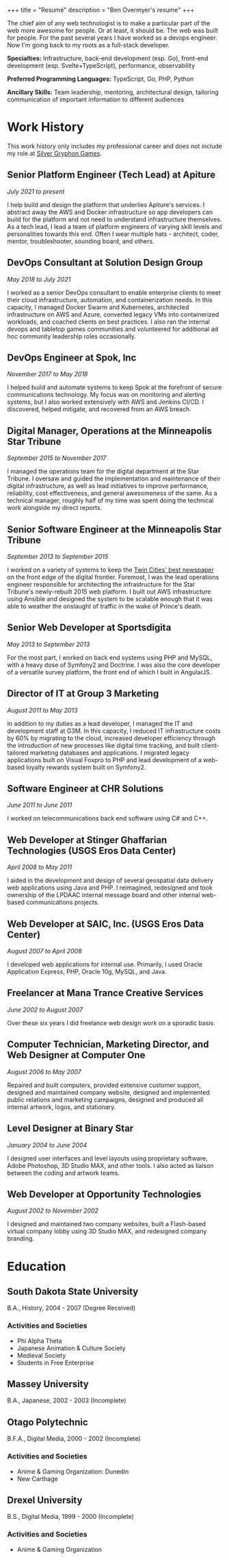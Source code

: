 +++
title = "Resumé"
description = "Ben Overmyer's resume"
+++

The chief aim of any web technologist is to make a particular part of the web more awesome for people. Or at least, it should be. The web was built for people. For the past several years I have worked as a devops engineer. Now I'm going back to my roots as a full-stack developer.

**Specialties:** Infrastructure, back-end development (esp. Go), front-end development (esp. Svelte+TypeScript), performance, observability

**Preferred Programming Languages:** TypeScript, Go, PHP, Python

**Ancillary Skills:** Team leadership, mentoring, architectural design, tailoring communication of important information to different audiences

# Work History

This work history only includes my professional career and does not include my role at [Silver Gryphon Games](https://silvergryphongames.com).

## Senior Platform Engineer (Tech Lead) at Apiture

_July 2021 to present_

I help build and design the platform that underlies Apiture's services. I abstract away the AWS and Docker infrastructure so app developers can build for the platform and not need to understand infrastructure themselves. As a tech lead, I lead a team of platform engineers of varying skill levels and personalities towards this end. Often I wear multiple hats - architect, coder, mentor, troubleshooter, sounding board, and others.

## DevOps Consultant at Solution Design Group

_May 2018 to July 2021_

I worked as a senior DevOps consultant to enable enterprise clients to meet their cloud infrastructure, automation, and containerization needs. In this capacity, I managed Docker Swarm and Kubernetes, architected infrastructure on AWS and Azure, converted legacy VMs into containerized workloads, and coached clients on best practices. I also ran the internal devops and tabletop games communities and volunteered for additional ad hoc community leadership roles occasionally.

## DevOps Engineer at Spok, Inc

_November 2017 to May 2018_

I helped build and automate systems to keep Spok at the forefront of secure communications technology. My focus was on monitoring and alerting systems, but I also worked extensively with AWS and Jenkins CI/CD. I discovered, helped mitigate, and recovered from an AWS breach.

## Digital Manager, Operations at the Minneapolis Star Tribune

_September 2015 to November 2017_

I managed the operations team for the digital department at the Star Tribune. I oversaw and guided the implementation and maintenance of their digital infrastructure, as well as lead initiatives to improve performance, reliability, cost effectiveness, and general awesomeness of the same. As a technical manager, roughly half of my time was spent doing the technical work alongside my direct reports.

## Senior Software Engineer at the Minneapolis Star Tribune

_September 2013 to September 2015_

I worked on a variety of systems to keep the [Twin Cities' best newspaper](http://www.startribune.com) on the front edge of the digital frontier. Foremost, I was the lead operations engineer responsible for architecting the infrastructure for the Star Tribune's newly-rebuilt 2015 web platform. I built out AWS infrastructure using Ansible and designed the system to be scalable enough that it was able to weather the onslaught of traffic in the wake of Prince's death.

## Senior Web Developer at Sportsdigita

_May 2013 to September 2013_

For the most part, I worked on back end systems using PHP and MySQL, with a heavy dose of Symfony2 and Doctrine. I was also the core developer of a versatile survey platform, the front end of which I built in AngularJS.

## Director of IT at Group 3 Marketing

_August 2011 to May 2013_

In addition to my duties as a lead developer, I managed the IT and development staff at G3M. In this capacity, I reduced IT infrastructure costs by 60% by migrating to the cloud, increased developer efficiency through the introduction of new processes like digital time tracking, and built client-tailored marketing databases and applications. I migrated legacy applications built on Visual Foxpro to PHP and lead development of a web-based loyalty rewards system built on Symfony2.

## Software Engineer at CHR Solutions

_June 2011 to June 2011_

I worked on telecommunications back end software using C# and C++.

## Web Developer at Stinger Ghaffarian Technologies (USGS Eros Data Center)

_April 2008 to May 2011_

I aided in the development and design of several geospatial data delivery web applications using Java and PHP. I reimagined, redesigned and took ownership of the LPDAAC internal message board and other internal web-based communications projects.

## Web Developer at SAIC, Inc. (USGS Eros Data Center)

_August 2007 to April 2008_

I developed web applications for internal use. Primarily, I used Oracle Application Express, PHP, Oracle 10g, MySQL, and Java.

## Freelancer at Mana Trance Creative Services

_June 2002 to August 2007_

Over these six years I did freelance web design work on a sporadic basis.

## Computer Technician, Marketing Director, and Web Designer at Computer One

_August 2006 to May 2007_

Repaired and built computers, provided extensive customer support, designed and maintained company website, designed and implemented public relations and marketing campaigns, designed and produced all internal artwork, logos, and stationary.

## Level Designer at Binary Star

_January 2004 to June 2004_

I designed user interfaces and level layouts using proprietary software, Adobe Photoshop, 3D Studio MAX, and other tools. I also acted as liaison between the coding and artwork teams.

## Web Developer at Opportunity Technologies

_August 2002 to November 2002_

I designed and maintained two company websites, built a Flash-based virtual company lobby using 3D Studio MAX, and redesigned company branding.

# Education

## South Dakota State University

B.A., History, 2004 - 2007 (Degree Received)

### Activities and Societies

- Phi Alpha Theta
- Japanese Animation & Culture Society
- Medieval Society
- Students in Free Enterprise

## Massey University

B.A., Japanese, 2002 - 2003 (Incomplete)

## Otago Polytechnic

B.F.A., Digital Media, 2000 - 2002 (Incomplete)

### Activities and Societies

- Anime & Gaming Organization: Dunedin
- New Carthage

## Drexel University

B.S., Digital Media, 1999 - 2000 (Incomplete)

### Activities and Societies

- Anime & Gaming Organization
